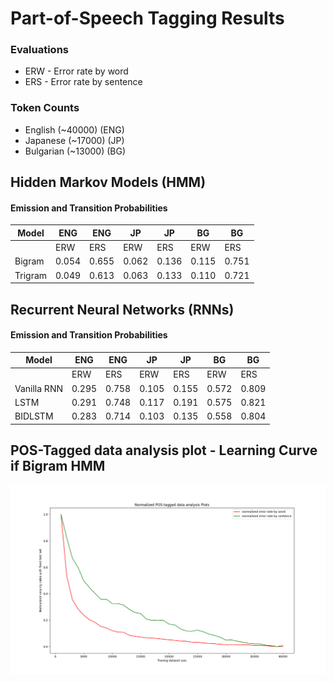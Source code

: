 # Part-of-Speech Tagging Results

### Evaluations
- ERW - Error rate by word
- ERS - Error rate by sentence

### Token Counts
- English (~40000) (ENG)
- Japanese (~17000) (JP)
- Bulgarian (~13000) (BG)

## Hidden Markov Models (HMM)

#### Emission and Transition Probabilities
| Model      | ENG     | ENG     | JP     | JP     | BG     | BG     |
|------------|---------|---------|---------|---------|---------|---------|
|            | ERW | ERS | ERW | ERS    | ERW    | ERS    |
| Bigram  | 0.054  | 0.655  | 0.062  | 0.136  | 0.115  | 0.751  |
| Trigram | 0.049  | 0.613  | 0.063  | 0.133  | 0.110  | 0.721  |

## Recurrent Neural Networks (RNNs)

#### Emission and Transition Probabilities

| Model      | ENG     | ENG     | JP     | JP     | BG     | BG     |
|------------|---------|---------|---------|---------|---------|---------|
|            | ERW | ERS | ERW | ERS    | ERW    | ERS    |
| Vanilla RNN    | 0.295   | 0.758   | 0.105   | 0.155   | 0.572   | 0.809   |
| LSTM   | 0.291   | 0.748   | 0.117   | 0.191   | 0.575   | 0.821   |
| BIDLSTM  | 0.283   | 0.714   | 0.103   | 0.135   | 0.558   | 0.804   |

## POS-Tagged data analysis plot - Learning Curve if Bigram HMM

![Analysis Plot](Figure_4_normalizederserwplot.png)


